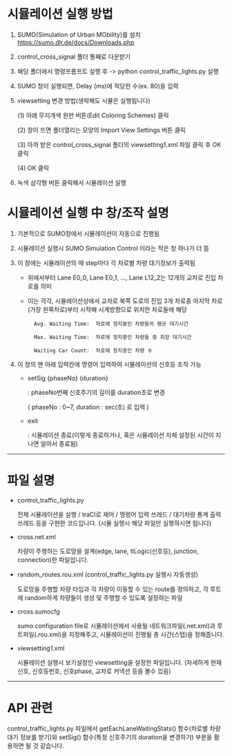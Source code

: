 # 시뮬레이션 실행 방법

1. SUMO(Simulation of Urban MObility)를 설치 <https://sumo.dlr.de/docs/Downloads.php>

2. control_cross_signal 폴더 통째로 다운받기

3. 해당 폴더에서 명령프롬프트 실행 후 -> python control_traffic_lights.py 실행

4. SUMO 창이 실행되면, Delay (ms)에 적당한 수(ex. 80)을 입력

5. viewsetting 변경 방법(생략해도 시뮬은 실행됩니다)
   
   (1) 아래 무지개색 원판 버튼(Edit Coloring Schemes) 클릭

   (2) 창이 뜨면 폴더열리는 모양의 Import View Settings 버튼 클릭

   (3) 아까 받은 control_cross_signal 폴더의 viewsetting1.xml 파일 클릭 후 OK 클릭

   (4) OK 클릭

6. 녹색 삼각형 버튼 클릭해서 시뮬레이션 실행



# 시뮬레이션 실행 中 창/조작 설명

1. 기본적으로 SUMO창에서 시뮬레이션이 자동으로 진행됨

2. 시뮬레이션 실행시 SUMO Simulation Control 이라는 작은 창 하나가 더 뜸

3. 이 창에는 시뮬레이션의 매 step마다 각 차로별 차량 대기정보가 출력됨

   * 위에서부터 Lane E0_0, Lane E0_1, ..., Lane L12_2는 12개의 교차로 진입 차로를 의미
 
   * 이는 각각, 시뮬레이션상에서 교차로 북쪽 도로의 진입 3개 차로중 마지막 차로(가장 왼쪽차로)부터 시작해 시계방향으로 위치한 차로들에 해당

           Avg. Waiting Time:  차로에 정지중인 차량들의 평균 대기시간
           
           Max. Waiting Time:  차로에 정지중인 차량들 중 최장 대기시간
          
           Waiting Car Count:  차로에 정지중인 차량 수
    


4. 이 창의 맨 아래 입력칸에 명령어 입력하여 시뮬레이션의 신호등 조작 가능
   
     * setSig {phaseNo} {duration}
       
       : phaseNo번째 신호주기의 길이를 duration초로 변경
       
         ( phaseNo : 0~7, duration : sec(초) 로 입력 )
       
     * exit
       
       : 시뮬레이션 종료(이렇게 종료하거나, 혹은 시뮬레이션 자체 설정된 시간이 지나면 알아서 종료됨)


  ----


  # 파일 설명

- control_traffic_lights.py

  전체 시뮬레이션을 실행 / traCI로 제어 / 명령어 입력 쓰레드 / 대기차량 통계 출력 쓰레드 등을 구현한 코드입니다. (시뮬 실행시 해당 파일만 실행하시면 됩니다)

- cross.net.xml

  차량이 주행하는 도로망을 설계(edge, lane, tlLogic(신호등), junction, connection)한 파일입니다.

- random_routes.rou.xml (control_traffic_lights.py 실행시 자동생성)

  도로망을 주행할 차량 타입과 각 차량이 이동할 수 있는 route를 정의하고, 각 루트에 random하게 차량들이 생성 및 주행할 수 있도록 설정하는 파일

- cross.sumocfg

  sumo configuration file로 시뮬레이션에서 사용될 네트워크파일(.net.xml)과 루트파일(.rou.xml)을 지정해주고, 시뮬레이션이 진행될 총 시간(스텝)을 정해줍니다.

- viewsetting1.xml

  시뮬레이션 실행시 보기설정인 viewsetting을 설정한 파일입니다. (자세하게 현재 신호, 신호등번호, 신호phase, 교차로 커넥션 등을 볼수 있음)


----

  # API 관련
  
control_traffic_lights.py 파일에서 getEachLaneWaitingStats() 함수(차로별 차량대기 정보를 받기)와 setSig() 함수(특정 신호주기의 duration을 변경하기) 부분을 활용하면 될 것 같습니다.
     
